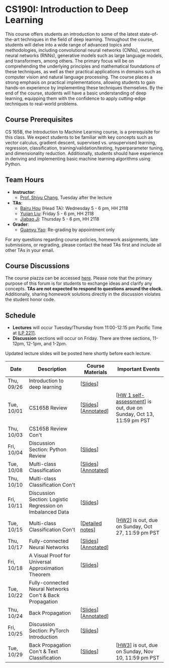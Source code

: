 # CS190I: Introduction to Deep Learning

This course offers students an introduction to some of the latest state-of-the-art techniques in the field of deep learning. Throughout the course, students will delve into a wide range of advanced topics and methodologies, including convolutional neural networks (CNNs), recurrent neural networks (RNNs), generative models such as large language models, and transformers, among others. The primary focus will be on comprehending the underlying principles and mathematical foundations of these techniques, as well as their practical applications in domains such as computer vision and natural language processing. The course places a strong emphasis on practical implementations, allowing students to gain hands-on experience by implementing these techniques themselves. By the end of the course, students will have a basic understanding of deep learning, equipping them with the confidence to apply cutting-edge techniques to real-world problems.

## Course Prerequisites

CS 165B, the Introduction to Machine Learning course, is a prerequisite for this class. We expect students to be familiar with key concepts such as vector calculus, gradient descent, supervised vs. unsupervised learning, regression, classification, training/validation/testing, hyperparameter tuning, and dimensionality reduction.  Additionally, students should have experience in deriving and implementing basic machine learning algorithms using Python.

## Team Hours
- **Instructor**: 
	- [Prof. Shiyu Chang](https://code-terminator.github.io/), Tuesday after the lecture
- **TAs**:
	- [Bairu Hou](https://hbr690188270.github.io/) (Head TA): Wednesday 5 - 6 pm, HH 2118
	- [Yujian Liu](https://yujianll.github.io/): Friday 5 - 6 pm, HH 2118
	- [Jiabao Ji](https://question406.github.io/): Thursday 5 - 6 pm, HH 2118
 - **Grader**:
	- [Guanyu Yao](https://yaoguany.github.io/): Re-grading by appointment only

For any questions regarding course policies, homework assignments, late submissions, or regrading, please contact the head TAs first and include all other TAs in your email.

## Course Discussions

The course piazza can be accessed [here](https://piazza.com/ucsb/fall2024/cmpsc190i).  Please note that the primary purpose of this forum is for students to exchange ideas and clarify any concepts. 
**TAs are not expected to respond to questions around the clock.** 
Additionally, sharing homework solutions directly in the discussion violates the student honor code.

## Schedule
- **Lectures** will occur Tuesday/Thursday from 11:00-12:15 pm Pacific Time at [ILP 2211](https://classrooms.ucsb.edu/classroom-inventory/ilp-2211).
- **Discussion** sections will occur on Friday.  There are three sections, 11-12pm, 12-1pm, and 1-2pm. 

Updated lecture slides will be posted here shortly before each lecture. 

| Date        | Description                   | Course Materials | Important Events                                       |
|-------------|-------------------------------|------------------|--------------------------------------------------------|
| Thu, 09/26 | Introduction to deep learning | [[Slides](https://ucsb.instructure.com/courses/22770/files?preview=3461027)]   | |
| Tue, 10/01 | CS165B Review  | [[Slides](https://ucsb.instructure.com/courses/22770/files?preview=3471469)]  [[Annotated](https://ucsb.instructure.com/courses/22770/files?preview=3522753)]  | [[HW 1 self-assessment](https://colab.research.google.com/drive/11e8EFIg8yfdhCh68OOCMKoe8mC5DB2pa?usp=sharing)] is out, due on Sunday, Oct 13, 11:59 pm PST |
| Thu, 10/03 | CS165B Review Con't | | |
| Fri, 10/04 | Discussion Section: Python Review| [[Slides](https://ucsb.instructure.com/courses/22770/files?preview=3489993)]   | |
| Tue, 10/08 | Multi-class Classification | [[Slides](https://ucsb.instructure.com/courses/22770/files?preview=3495692)]  [[Annotated](https://ucsb.instructure.com/courses/22770/files?preview=3561005)]  | |
| Thu, 10/10 | Multi-class Classification Con't|  | |
| Fri, 10/11 | Discussion Section: Logistic Regression on Imbalanced Data| [[Slides](https://ucsb.instructure.com/courses/22770/files/folder/SectionSlide?preview=3536300)]   | |
| Tue, 10/15 | Multi-class Classification Con't	| [[Detailed notes](https://ucsb.instructure.com/courses/22770/files?preview=3561018)]  |  [[HW2](https://drive.google.com/file/d/15TihU_iZDMGCDkkbAhrSSXaYJeucXFfo/view?usp=sharing)] is out, due on Sunday, Oct 27, 11:59 pm PST |
| Thu, 10/17 | Fully-connected Neural Networks	| [[Slides](https://ucsb.instructure.com/courses/22770/files?preview=3561033)]  [[Annotated](https://ucsb.instructure.com/courses/22770/files?preview=3605134)]   |  |
| Fri, 10/18 | A Visual Proof for Universal Approximation Theorem	| [[Slides](https://ucsb.instructure.com/courses/22770/files/folder/SectionSlide?preview=3575387)]   |  |
| Tue, 10/22 | Fully-connected Neural Networks Con't & Back Propagation	| |  |
| Thu, 10/24 | Back Propagation	| [[Slides](https://ucsb.instructure.com/courses/22770/files?preview=3598259)]  [[Annotated](https://ucsb.instructure.com/courses/22770/files?preview=3654120)]  |  |
| Fri, 10/25 | Discussion Section: PyTorch Introduction| [[Slides](https://ucsb.instructure.com/courses/22770/files/folder/SectionSlide?preview=3646982)]   | |
| Tue, 10/29 | Back Propagation Con't & Text Classification | [[Slides](https://ucsb.instructure.com/courses/22770/files?preview=3646978)]   | [[HW3](https://colab.research.google.com/drive/1kGVg91TqGV3H8jrsrawdVDkCyU115EZA?usp=sharing)] is out, due on Sunday, Nov 10, 11:59 pm PST |

